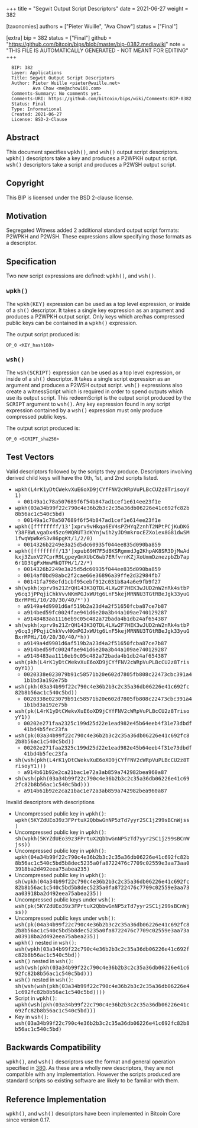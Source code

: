 
+++
title = "Segwit Output Script Descriptors"
date = 2021-06-27
weight = 382

[taxonomies]
authors = ["Pieter Wuille", "Ava Chow"]
status = ["Final"]

[extra]
bip = 382
status = ["Final"]
github = "https://github.com/bitcoin/bips/blob/master/bip-0382.mediawiki"
note = "THIS FILE IS AUTOMATICALLY GENERATED - NOT MEANT FOR EDITING"
+++

```
  BIP: 382
  Layer: Applications
  Title: Segwit Output Script Descriptors
  Author: Pieter Wuille <pieter@wuille.net>
          Ava Chow <me@achow101.com>
  Comments-Summary: No comments yet.
  Comments-URI: https://github.com/bitcoin/bips/wiki/Comments:BIP-0382
  Status: Final
  Type: Informational
  Created: 2021-06-27
  License: BSD-2-Clause
```

<h2>Abstract</h2>


This document specifies <tt>wpkh()</tt>, and <tt>wsh()</tt> output script descriptors.
<tt>wpkh()</tt> descriptors take a key and produces a P2WPKH output script.
<tt>wsh()</tt> descriptors take a script and produces a P2WSH output script.

<h2>Copyright</h2>


This BIP is licensed under the BSD 2-clause license.

<h2>Motivation</h2>


Segregated Witness added 2 additional standard output script formats: P2WPKH and P2WSH.
These expressions allow specifying those formats as a descriptor.

<h2>Specification</h2>


Two new script expressions are defined: <tt>wpkh()</tt>, and <tt>wsh()</tt>.

<h3><tt>wpkh()</tt></h3>


The <tt>wpkh(KEY)</tt> expression can be used as a top level expression, or inside of a <tt>sh()</tt> descriptor.
It takes a single key expression as an argument and produces a P2WPKH output script.
Only keys which are/has compressed public keys can be contained in a <tt>wpkh()</tt> expression.

The output script produced is:
```
OP_0 <KEY_hash160>
```

<h3><tt>wsh()</tt></h3>


The <tt>wsh(SCRIPT)</tt> expression can be used as a top level expression, or inside of a <tt>sh()</tt> descriptor.
It takes a single script expression as an argument and produces a P2WSH output script.
<tt>wsh()</tt> expressions also create a witnessScript which is required in order to spend outputs which use its output script.
This redeemScript is the output script produced by the <tt>SCRIPT</tt> argument to <tt>wsh()</tt>.
Any key expression found in any script expression contained by a <tt>wsh()</tt> expression must only produce compressed public keys.

The output script produced is:
```
OP_0 <SCRIPT_sha256>
```

<h2>Test Vectors</h2>


Valid descriptors followed by the scripts they produce. Descriptors involving derived child keys will have the 0th, 1st, and 2nd scripts listed.

*  <tt>wpkh(L4rK1yDtCWekvXuE6oXD9jCYfFNV2cWRpVuPLBcCU2z8TrisoyY1)</tt>
    *  <tt>00149a1c78a507689f6f54b847ad1cef1e614ee23f1e</tt>
*  <tt>wpkh(03a34b99f22c790c4e36b2b3c2c35a36db06226e41c692fc82b8b56ac1c540c5bd)</tt>
    *  <tt>00149a1c78a507689f6f54b847ad1cef1e614ee23f1e</tt>
*  <tt>wpkh([ffffffff/13']xprv9vHkqa6EV4sPZHYqZznhT2NPtPCjKuDKGY38FBWLvgaDx45zo9WQRUT3dKYnjwih2yJD9mkrocEZXo1ex8G81dwSM1fwqWpWkeS3v86pgKt/1/2/0)</tt>
    *  <tt>0014326b2249e3a25d5dc60935f044ee835d090ba859</tt>
*  <tt>wpkh([ffffffff/13']xpub69H7F5d8KSRgmmdJg2KhpAK8SR3DjMwAdkxj3ZuxV27CprR9LgpeyGmXUbC6wb7ERfvrnKZjXoUmmDznezpbZb7ap6r1D3tgFxHmwMkQTPH/1/2/*)</tt>
    *  <tt>0014326b2249e3a25d5dc60935f044ee835d090ba859</tt>
    *  <tt>0014af0bd98abc2f2cae66e36896a39ffe2d32984fb7</tt>
    *  <tt>00141fa798efd1cbf95cebf912c031b8a4a6e9fb9f27</tt>
*  <tt>sh(wpkh(xprv9s21ZrQH143K3QTDL4LXw2F7HEK3wJUD2nW2nRk4stbPy6cq3jPPqjiChkVvvNKmPGJxWUtg6LnF5kejMRNNU3TGtRBeJgk33yuGBxrMPHi/10/20/30/40/*'))</tt>
    *  <tt>a9149a4d9901d6af519b2a23d4a2f51650fcba87ce7b87</tt>
    *  <tt>a914bed59fc0024fae941d6e20a3b44a109ae740129287</tt>
    *  <tt>a9148483aa1116eb9c05c482a72bada4b1db24af654387</tt>
*  <tt>sh(wpkh(xprv9s21ZrQH143K3QTDL4LXw2F7HEK3wJUD2nW2nRk4stbPy6cq3jPPqjiChkVvvNKmPGJxWUtg6LnF5kejMRNNU3TGtRBeJgk33yuGBxrMPHi/10/20/30/40/*h))</tt>
    *  <tt>a9149a4d9901d6af519b2a23d4a2f51650fcba87ce7b87</tt>
    *  <tt>a914bed59fc0024fae941d6e20a3b44a109ae740129287</tt>
    *  <tt>a9148483aa1116eb9c05c482a72bada4b1db24af654387</tt>
*  <tt>wsh(pkh(L4rK1yDtCWekvXuE6oXD9jCYfFNV2cWRpVuPLBcCU2z8TrisoyY1))</tt>
    *  <tt>0020338e023079b91c58571b20e602d7805fb808c22473cbc391a41b1bd3a192e75b</tt>
*  <tt>wsh(pkh(03a34b99f22c790c4e36b2b3c2c35a36db06226e41c692fc82b8b56ac1c540c5bd))</tt>
    *  <tt>0020338e023079b91c58571b20e602d7805fb808c22473cbc391a41b1bd3a192e75b</tt>
*  <tt>wsh(pk(L4rK1yDtCWekvXuE6oXD9jCYfFNV2cWRpVuPLBcCU2z8TrisoyY1))</tt>
    *  <tt>00202e271faa2325c199d25d22e1ead982e45b64eeb4f31e73dbdf41bd4b5fec23fa</tt>
*  <tt>wsh(pk(03a34b99f22c790c4e36b2b3c2c35a36db06226e41c692fc82b8b56ac1c540c5bd))</tt>
    *  <tt>00202e271faa2325c199d25d22e1ead982e45b64eeb4f31e73dbdf41bd4b5fec23fa</tt>
*  <tt>sh(wsh(pkh(L4rK1yDtCWekvXuE6oXD9jCYfFNV2cWRpVuPLBcCU2z8TrisoyY1)))</tt>
    *  <tt>a914b61b92e2ca21bac1e72a3ab859a742982bea960a87</tt>
*  <tt>sh(wsh(pkh(03a34b99f22c790c4e36b2b3c2c35a36db06226e41c692fc82b8b56ac1c540c5bd)))</tt>
    *  <tt>a914b61b92e2ca21bac1e72a3ab859a742982bea960a87</tt>


Invalid descriptors with descriptions

*  Uncompressed public key in <tt>wpkh()</tt>: <tt>wpkh(5KYZdUEo39z3FPrtuX2QbbwGnNP5zTd7yyr2SC1j299sBCnWjss)</tt>
*  Uncompressed public key in <tt>wpkh()</tt>: <tt>sh(wpkh(5KYZdUEo39z3FPrtuX2QbbwGnNP5zTd7yyr2SC1j299sBCnWjss))</tt>
*  Uncompressed public key in <tt>wpkh()</tt>: <tt>wpkh(04a34b99f22c790c4e36b2b3c2c35a36db06226e41c692fc82b8b56ac1c540c5bd5b8dec5235a0fa8722476c7709c02559e3aa73aa03918ba2d492eea75abea235)</tt>
*  Uncompressed public key in <tt>wpkh()</tt>: <tt>sh(wpkh(04a34b99f22c790c4e36b2b3c2c35a36db06226e41c692fc82b8b56ac1c540c5bd5b8dec5235a0fa8722476c7709c02559e3aa73aa03918ba2d492eea75abea235))</tt>
*  Uncompressed public keys under <tt>wsh()</tt>: <tt>wsh(pk(5KYZdUEo39z3FPrtuX2QbbwGnNP5zTd7yyr2SC1j299sBCnWjss))</tt>
*  Uncompressed public keys under <tt>wsh()</tt>: <tt>wsh(pk(04a34b99f22c790c4e36b2b3c2c35a36db06226e41c692fc82b8b56ac1c540c5bd5b8dec5235a0fa8722476c7709c02559e3aa73aa03918ba2d492eea75abea235))</tt>
*  <tt>wpkh()</tt> nested in <tt>wsh()</tt>: <tt>wsh(wpkh(03a34b99f22c790c4e36b2b3c2c35a36db06226e41c692fc82b8b56ac1c540c5bd))</tt>
*  <tt>wsh()</tt> nested in <tt>wsh()</tt>: <tt>wsh(wsh(pkh(03a34b99f22c790c4e36b2b3c2c35a36db06226e41c692fc82b8b56ac1c540c5bd)))</tt>
*  <tt>wsh()</tt> nested in <tt>wsh()</tt>: <tt>sh(wsh(wsh(pkh(03a34b99f22c790c4e36b2b3c2c35a36db06226e41c692fc82b8b56ac1c540c5bd))))</tt>
*  Script in <tt>wpkh()</tt>: <tt>wpkh(wsh(pkh(03a34b99f22c790c4e36b2b3c2c35a36db06226e41c692fc82b8b56ac1c540c5bd)))</tt>
*  Key in <tt>wsh()</tt>: <tt>wsh(03a34b99f22c790c4e36b2b3c2c35a36db06226e41c692fc82b8b56ac1c540c5bd)</tt>


<h2>Backwards Compatibility</h2>


<tt>wpkh()</tt>, and <tt>wsh()</tt> descriptors use the format and general operation specified in <a href="/380" target="_blank">380</a>.
As these are a wholly new descriptors, they are not compatible with any implementation.
However the scripts produced are standard scripts so existing software are likely to be familiar with them.

<h2>Reference Implementation</h2>


<tt>wpkh()</tt>, and <tt>wsh()</tt> descriptors have been implemented in Bitcoin Core since version 0.17.
